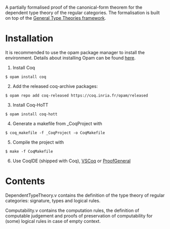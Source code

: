 A partially formalised proof of the canonical-form theorem for the dependent type theory of the regular categories. The formalisation is built on top of the [General Type Theories framework](https://github.com/peterlefanulumsdaine/general-type-theories).

# Installation

It is recommended to use the opam package manager to install the environment. Details about installing Opam can be found [here](https://opam.ocaml.org/doc/Install.html).

1. Install Coq
```
$ opam install coq
```
2. Add the released coq-archive packages:

```
$ opam repo add coq-released https://coq.inria.fr/opam/released
```
3. Install Coq-HoTT

```
$ opam install coq-hott
```

4. Generate a makefile from _CoqProject with 

```
$ coq_makefile -f _CoqProject -o CoqMakefile
```

5. Compile the project with 
```
$ make -f CoqMakefile
```

6. Use CoqIDE (shipped with Coq), [VSCoq](https://github.com/coq-community/vscoq) or [ProofGeneral](https://proofgeneral.github.io/)

# Contents

DependentTypeTheory.v contains the definition of the type theory of regular categories: signature, types and logical rules.

Computability.v contains the computation rules, the definition of computable judgement and proofs of preservation of computability for (some) logical rules in case of empty context.






